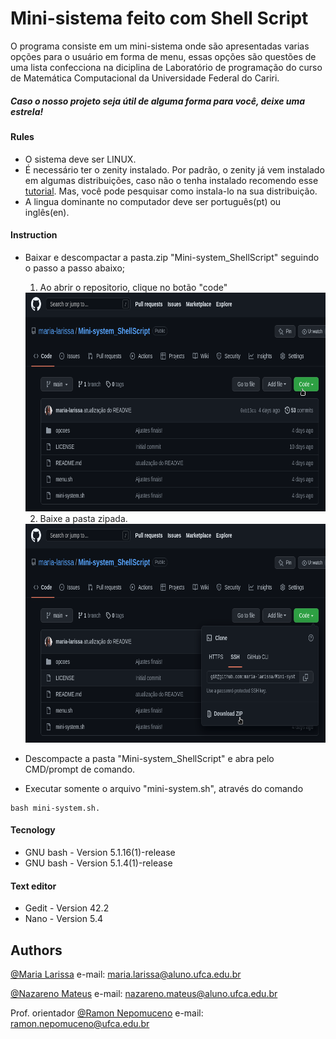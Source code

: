 # Mini-sistema feito com Shell Script

O programa consiste em um mini-sistema onde são apresentadas varias opções para o usuário em forma de menu, essas opções são questões de uma lista confecciona na diciplina de Laboratório de programação do curso de Matemática Computacional da Universidade Federal do Cariri.

##### **Caso o nosso projeto seja útil de alguma forma para você, deixe uma estrela!**


#### **Rules**
* O sistema deve ser LINUX.
* É necessário ter o zenity instalado. Por padrão, o zenity já vem instalado em algumas distribuições, caso não o tenha instalado recomendo esse [tutorial](https://howtoinstall.co/en/zenity). Mas, você pode pesquisar como instala-lo na sua distribuição.
* A lingua dominante no computador deve ser português(pt) ou inglês(en).


#### **Instruction**
* Baixar e descompactar a pasta.zip "Mini-system_ShellScript" seguindo o passo a passo abaixo;
  1. Ao abrir o repositorio, clique no botão "code"
  <img src="src/bt_code.png" width="600" height="350" />
  
  2. Baixe a pasta zipada.
  <img src="src/bt_baixar.png" width="600" height="350" />
* Descompacte a pasta "Mini-system_ShellScript" e abra pelo CMD/prompt de comando.
* Executar somente o arquivo "mini-system.sh", através do comando

```
bash mini-system.sh.
```

#### **Tecnology**
 * GNU bash - Version 5.1.16(1)-release
 * GNU bash - Version 5.1.4(1)-release


#### **Text editor**
* Gedit - Version 42.2
* Nano - Version 5.4


## Authors

 [@Maria Larissa](https://github.com/maria-larissa)
 e-mail: maria.larissa@aluno.ufca.edu.br
 
 
 [@Nazareno Mateus](https://github.com/nazamath)
 e-mail: nazareno.mateus@aluno.ufca.edu.br 


 Prof. orientador [@Ramon Nepomuceno](https://github.com/ramonn76)
 e-mail: ramon.nepomuceno@ufca.edu.br  
